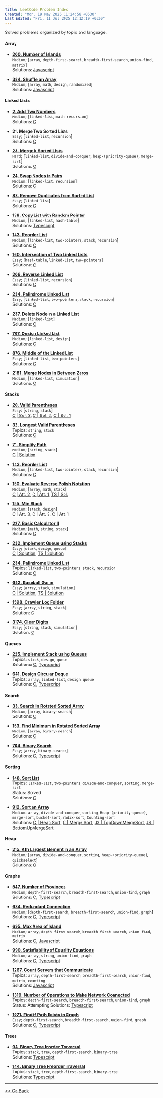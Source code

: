 ```yaml
---
Title: LeetCode Problem Index
Created: "Mon, 19 May 2025 11:24:58 +0530"
Last Edited: "Fri, 11 Jul 2025 12:12:19 +0530"
---
```


Solved problems organized by topic and language.

#### Array

- [**200. Number of Islands**](https://leetcode.com/problems/number-of-islands/)  
  `Medium`; [`array`, `depth-first-search`, `breadth-first-search`, `union-find`, `matrix`]  
  Solutions: [Javascript](./array/200-number-of-islands/js/solution.js)  

- [**384. Shuffle an Array**](./array/384-shuffle-an-array/index.md)  
  `Medium`; [`array`, `math`, `design`, `randomized`]  
  Solutions: [Javascript](./array/384-shuffle-an-array/js/solution.js)  

#### Linked Lists

- [**2. Add Two Numbers**](https://leetcode.com/problems/add-two-numbers/)  
  `Medium`; [`linked-list`, `math`, `recursion`]  
  Solutions: [C](./linked-lists/2-add-two-numbers/c/solution.c)

- [**21. Merge Two Sorted Lists**](https://leetcode.com/problems/merge-two-sorted-lists/)  
  `Easy`; [`linked-list`, `recursion`]  
  Solutions: [C](./linked-lists/21-merge-two-sorted-lists/c/solution.c)  

- [**23. Merge k Sorted Lists**](https://leetcode.com/problems/merge-k-sorted-lists/)  
  `Hard`; [`linked-list`, `divide-and-conquer`, `heap-(priority-queue)`, `merge-sort`]  
  Solutions: [C](./linked-lists/23-merge-k-sorted-lists/c/solution.c)  

- [**24. Swap Nodes in Pairs**](https://leetcode.com/problems/swap-nodes-in-pairs/)  
  `Medium`; [`linked-list`, `recursion`]  
  Solutions: [C](./linked-lists/24-swap-nodes-in-pairs/c/solution.c)  

- [**83. Remove Duplicates from Sorted List**](https://leetcode.com/problems/remove-duplicates-from-sorted-list/)  
  `Easy`; [`linked-list`]  
  Solutions: [C](./linked-lists/83-remove-duplicates-from-sorted-list/c/solution.c)  

- [**138. Copy List with Random Pointer**](./linked-lists/138-copy-list-with-random-pointer/index.md)  
  `Medium`; [`linked-list`, `hash-table`]  
  Solutions: [Typescript](./linked-lists/138-copy-list-with-random-pointer/ts/copy-random-list.ts)  

- [**143. Reorder List**](https://leetcode.com/problems/reorder-list/)  
  `Medium`; [`linked-list`, `two-pointers`, `stack`, `recursion`]  
  Solutions: [C](./linked-lists/143-reorder-list/c/solution.c)  

- [**160. Intersection of Two Linked Lists**](https://leetcode.com/problems/intersection-of-two-linked-lists/)  
  `Easy`; [`hash-table`, `linked-list`, `two-pointers`]  
  Solutions: [C](./linked-lists/160-intersection-of-two-linked-lists/c/solution.c)

- [**206. Reverse Linked List**](https://leetcode.com/problems/reverse-linked-list/)  
  `Easy`; [`linked-list`, `recursion`]  
  Solutions: [C](./linked-lists/206-reverse-linked-list/c/solution.c)

- [**234. Palindrome Linked List**](https://leetcode.com/problems/palindrome-linked-list/)  
  `Easy`; [`linked-list`, `two-pointers`, `stack`, `recursion`]  
  Solutions: [C](./linked-lists/234-palindrome-linked-list/c/solution.c)

- [**237. Delete Node in a Linked List**](https://leetcode.com/problems/delete-node-in-a-linked-list/)  
  `Medium`; [`linked-list`]  
  Solutions: [C](./linked-lists/237-delete-node-in-a-linked-list/c/solution.c)

- [**707. Design Linked List**](https://leetcode.com/problems/design-linked-list/)  
  `Medium`; [`linked-list`, `design`]  
  Solutions: [C](./linked-lists/707-design-linked-list/c/solution.c)

- [**876. Middle of the Linked List**](https://leetcode.com/problems/middle-of-the-linked-list/)  
  `Easy`; [`linked-list`, `two-pointers`]  
  Solutions: [C](./linked-lists/876-middle-of-the-linked-list/c/solution.c)

- [**2181. Merge Nodes in Between Zeros**](https://leetcode.com/problems/merge-nodes-in-between-zeros/)  
  `Medium`; [`linked-list`, `simulation`]  
  Solutions: [C](./linked-lists/2181-merge-nodes-in-between-zeros/c/solution.c)

#### Stacks

- [**20. Valid Parentheses**](https://leetcode.com/problems/valid-parentheses/)  
  `Easy`: [`string`, `stack`]  
  [C | Sol. 3](./stacks/20-valid-parentheses/c-03/solution.c),
  [C | Sol. 2](./stacks/20-valid-parentheses/c-02/parentheses_validator.c),
  [C | Sol. 1](./stacks/20-valid-parentheses/c-01/parentheses_validator.c)

- [**32. Longest Valid Parentheses**](./stacks/32-longest-valid-parentheses/index.md)  
  Topics: `string`, `stack`  
  Solutions: [C](./stacks/32-longest-valid-parentheses/c/parentheses.c)

- [**71. Simplify Path**](https://leetcode.com/problems/simplify-path/)  
  `Medium`; [`string`, `stack`]  
  [C | Solution](./stacks/71-simplify-path/c/solution.c)

- [**143. Reorder List**](https://leetcode.com/problems/reorder-list/)  
  `Medium`; [`linked-list`, `two-pointers`, `stack`, `recursion`]  
  Solutions: [C](./stacks/143-reorder-list/c/solution.c)  

- [**150. Evaluate Reverse Polish Notation**](https://leetcode.com/problems/evaluate-reverse-polish-notation/)  
  `Medium`; [`array`, `math`, `stack`]  
  [C | Att. 2](./stacks/150-evaluate-reverse-polish-notation/c-02/solution.c),
  [C | Att. 1](./stacks/150-evaluate-reverse-polish-notation/c-01/solution.c),
  [TS | Sol.](./stacks/150-evaluate-reverse-polish-notation/ts/solution.ts)

- [**155. Min Stack**](https://leetcode.com/problems/min-stack/)  
  `Medium`: [`stack`, `design`]  
  [C | Att. 3](./stacks/155-min-stack/c-03/solution.c),
  [C | Att. 2](./stacks/155-min-stack/c-02/min_stack.c),
  [C | Att. 1](./stacks/155-min-stack/c-01/min_stack.c)

- [**227. Basic Calculator II**](https://leetcode.com/problems/basic-calculator-ii/)  
  `Medium`; [`math`, `string`, `stack`]  
  Solutions: [C](./stacks/227-basic-calculator-ii/c/solution.c)

- [**232. Implement Queue using Stacks**](https://leetcode.com/problems/implement-queue-using-stacks/)  
  `Easy`; [`stack`, `design`, `queue`]  
  [C | Solution](./stacks/232-implement-queue-using-stacks/c/solution.c),
  [TS | Solution](./stacks/232-implement-queue-using-stacks/ts/queue-using-stacks.ts)  

- [**234. Palindrome Linked List**](./stacks/234-palindrome-linked-list/index.md)  
  Topics: `linked-list`, `two-pointers`, `stack`, `recursion`  
  Solutions: [C](./stacks/234-palindrome-linked-list/c/palindrome_validator.c)  

- [**682. Baseball Game**](https://leetcode.com/problems/baseball-game/)  
  `Easy`; [`array`, `stack`, `simulation`]  
  [C | Solution](./stacks/682-baseball-game/c/solution.c),
  [TS | Solution](./stacks/682-baseball-game/ts/solution.ts)

- [**1598. Crawler Log Folder**](https://leetcode.com/problems/crawler-log-folder/)  
  `Easy`; [`array`, `string`, `stack`]  
  Solution: [C](./stacks/1598-crawler-log-folder/c/solution.c)

- [**3174. Clear Digits**](https://leetcode.com/problems/clear-digits/)  
  `Easy`; [`string`, `stack`, `simulation`]  
  Solution: [C](./stacks/3174-clear-digits/c/solution.c)

#### Queues

- [**225. Implement Stack using Queues**](./queues/225-implement-stack-using-queues/index.md)  
  Topics: `stack`, `design`, `queue`  
  Solutions: [C](./queues/225-implement-stack-using-queues/c/my_stack.c), [Typescript](./queues/225-implement-stack-using-queues/ts/my-stack.ts)  

- [**641. Design Circular Deque**](./queues/641-design-circular-deque/index.md)  
  Topics: `array`, `linked-list`, `design`, `queue`  
  Solutions: [C](./queues/641-design-circular-deque/c/fixed_capacity_deque.c), [Typescript](./queues/641-design-circular-deque/ts/linked-list-deque.ts)  

#### Search

- [**33. Search in Rotated Sorted Array**](https://leetcode.com/problems/search-in-rotated-sorted-array/)  
  `Medium`; [`array`, `binary-search`]  
  Solutions: [C](./searching/33-search-in-rotated-sorted-array/c/solution.c)

- [**153. Find Minimum in Rotated Sorted Array**](https://leetcode.com/problems/find-minimum-in-rotated-sorted-array/)  
  `Medium`; [`array`, `binary-search`]  
  Solutions: [C](./searching/153-find-minimum-in-rotated-sorted-array/c/solution.c)

- [**704. Binary Search**](https://leetcode.com/problems/binary-search/)  
  `Easy`; [`array`, `binary-search`]  
  Solutions: [C](./searching/704-binary-search/c/binary_seach.c), [Typescript](./searching/704-binary-search/ts/binary-search.ts)  

#### Sorting

- [**148. Sort List**](./sorting/148-sort-list/index.md)  
  Topics: `linked-list`, `two-pointers`, `divide-and-conquer`, `sorting`, `merge-sort`  
  Status: Solved  
  Solutions: [C](./sorting/148-sort-list/c/sloution.c)

- [**912. Sort an Array**](https://leetcode.com/problems/sort-an-array/)  
  `Medium`: `array`, `divide-and-conquer`, `sorting`, `Heap-(priority-queue)`, `merge-sort`, `bucket-sort`, `radix-sort`, `Counting-sort`  
  Solutions: [C | Heap Sort](./sorting/912-sort-an-array/c/heap-sort.c),
  [C | Merge Sort](./sorting/912-sort-an-array/c/merge_sort.c),
  [JS | TopDownMergeSort](./sorting/912-sort-an-array/js/top-down-merge-sort.js),
  [JS | BottomUpMergeSort](./sorting/912-sort-an-array/js/bottom-up-merge-sort.js)

#### Heap

- [**215. Kth Largest Element in an Array**](https://leetcode.com/problems/kth-largest-element-in-an-array/)  
  `Medium`; [`array`, `divide-and-conquer`, `sorting`, `heap-(priority-queue)`, `quickselect`]  
  Solutions: [C](./heap/215-kth-largest-element-in-an-array/c/solution.c)

#### Graphs

- [**547. Number of Provinces**](https://leetcode.com/problems/number-of-provinces/)  
  `Medium`; `depth-first-search`, `breadth-first-search`, `union-find`, `graph`  
  Solutions: [C](./graphs/547-number-of-provinces/c/solution.c), [Typescript](./graphs/547-number-of-provinces/ts/number-of-provinces.ts)  

- [**684. Redundant Connection**](https://leetcode.com/problems/redundant-connection/)  
  `Medium`; [`depth-first-search`, `breadth-first-search`, `union-find`, `graph`]  
  Solutions: [C](./graphs/684-redundant-connection/c/redundant_connection.c), [Typescript](./graphs/684-redundant-connection/ts/redundant-connection.ts)  

- [**695. Max Area of Island**](https://leetcode.com/problems/max-area-of-island/)  
  `Medium`; `array`, `depth-first-search`, `breadth-first-search`, `union-find`, `matrix`  
  Solutions: [C](./graphs/695-max-area-of-island/c/solution.c), [Javascript](./graphs/695-max-area-of-island/js/solution.js)  

- [**990. Satisfiability of Equality Equations**](https://leetcode.com/problems/satisfiability-of-equality-equations/)  
  `Medium`; `array`, `string`, `union-find`, `graph`  
  Solutions: [C](./graphs/990-satisfiability-of-equality-equations/c/solution.c), [Typescript](./graphs/990-satisfiability-of-equality-equations/ts/solution.ts)  

- [**1267. Count Servers that Communicate**](./graphs/1267-count-servers-that-communicate/index.md)  
  Topics: `array`, `depth-first-search`, `breadth-first-search`, `union-find`, `matrix`, `counting`  
  Solutions: [Javascript](./graphs/1267-count-servers-that-communicate/js/solution.js)  

- [**1319. Number of Operations to Make Network Connected**](./graphs/1319-number-of-operations-to-make-network-connected/index.md)  
  Topics: `depth-first-search`, `breadth-first-search`, `union-find`, `graph`  
  Status: Attempting
  Solutions: [Typescript](./graphs/1319-number-of-operations-to-make-network-connected/ts/solution.ts)  

- [**1971. Find if Path Exists in Graph**](https://leetcode.com/problems/find-if-path-exists-in-graph/)  
  `Easy`; `depth-first-search`, `breadth-first-search`, `union-find`, `graph`  
  Solutions: [C](./graphs/1971-find-if-path-exists-in-graph/c/solution.c),
  [Typescript](./graphs/1971-find-if-path-exists-in-graph/ts/solution.ts)  

#### Trees

- [**94. Binary Tree Inorder Traversal**](./trees/94-binary-tree-inorder-traversal/index.md)  
  Topics: `stack`, `tree`, `depth-first-search`, `binary-tree`  
  Solutions: [Typescript](./trees/94-binary-tree-inorder-traversal/ts/solution.ts)  

- [**144. Binary Tree Preorder Traversal**](./trees/144-binary-tree-preorder-traversal/index.md)  
  Topics: `stack`, `tree`, `depth-first-search`, `binary-tree`  
  Solutions: [Typescript](./trees/144-binary-tree-preorder-traversal/ts/solution.ts)  

---

[<< Go Back](../../index.md)

